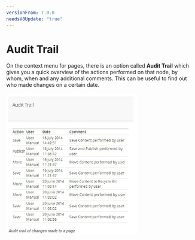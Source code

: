 ```yaml
---
versionFrom: 7.0.0
needsV8Update: "true"
---
```


# Audit Trail

On the context menu for pages, there is an option called **Audit Trail** which gives you a quick overview of the actions performed on that node, by whom, when and any additional comments. This can be useful to find out who made changes on a certain date.

![auditTrail.jpg](images/auditTrail.jpg)
